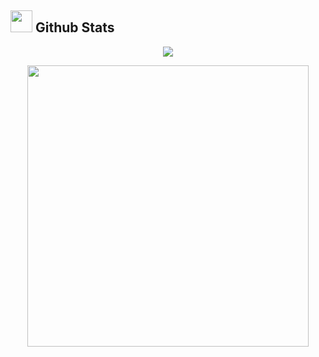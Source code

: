 ## <img src="https://media.giphy.com/media/iY8CRBdQXODJSCERIr/giphy.gif" width="35"><b> Github Stats </b>


<p align="center">
  <img align="center" src="https://github-readme-streak-stats.herokuapp.com/?user=houimliraed&theme=dark&hide_border=true&background=000000&stroke=130F40&ring=7A7ADB&fire=2234AE&currStreakLabel=7A7ADB&sideNums=D3D3D3&currStreakNum=7A7ADB&sideLabels=D3D3D3&dates=D3D3D3" />

</p>

<div align="center">

<a href="https://github.com/houimliraed/">
  <img src="https://github-readme-stats.vercel.app/api?username=houimliraed&include_all_commits=true&count_private=true&show_icons=true&line_height=20&title_color=7A7ADB&icon_color=2234AE&text_color=D3D3D3&bg_color=0,000000,130F40" width="450"/>

 </a>
</div>
</br>
